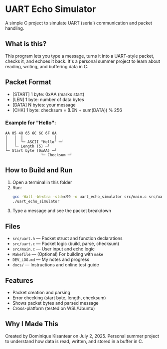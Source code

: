 # UART Echo Simulator

A simple C project to simulate UART (serial) communication and packet handling.

## What is this?
This program lets you type a message, turns it into a UART-style packet, checks it, and echoes it back. It's a personal summer project to learn about reading, writing, and buffering data in C.

## Packet Format
- [START] 1 byte: 0xAA (marks start)
- [LEN]   1 byte: number of data bytes
- [DATA]  N bytes: your message
- [CHK]   1 byte: checksum = (LEN + sum(DATA)) % 256

### Example for "Hello":
```
AA 05 48 65 6C 6C 6F 8A
│   │  │              │
│   │  └─ ASCII "Hello" ─┘
│   └─ Length (5) ─┘
└─ Start byte (0xAA) ─┘
                └─ Checksum ─┘
```

## How to Build and Run
1. Open a terminal in this folder
2. Run:
   ```sh
   gcc -Wall -Wextra -std=c99 -o uart_echo_simulator src/main.c src/uart.c
   ./uart_echo_simulator
   ```
3. Type a message and see the packet breakdown

## Files
- `src/uart.h`   — Packet struct and function declarations
- `src/uart.c`   — Packet logic (build, parse, checksum)
- `src/main.c`   — User input and echo logic
- `Makefile`     — (Optional) For building with `make`
- `DEV_LOG.md`   — My notes and progress
- `docs/`        — Instructions and online test guide

## Features
- Packet creation and parsing
- Error checking (start byte, length, checksum)
- Shows packet bytes and parsed message
- Cross-platform (tested on WSL/Ubuntu)

## Why I Made This
Created by Dominique Kisantear on July 2, 2025.
Personal summer project to understand how data is read, written, and stored in a buffer in C. 